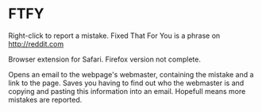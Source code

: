 # FTFY
Right-click to report a mistake. Fixed That For You is a phrase on http://reddit.com

Browser extension for Safari. Firefox version not complete.

Opens an email to the webpage's webmaster, containing the mistake and a link to the page. Saves you having to find out who the webmaster is and copying and pasting this information into an email. Hopefull means more mistakes are reported.
